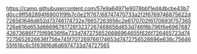 https://camo.githubusercontent.com/57e9a64971e9078bbf1ed4dbcbe43b7d0cc9ff582894f69001f9fb7c0e21f767/68747470733a2f2f6769746875622d726561646d652d73746174732e76657263656c2e6170702f6170693f757365726e616d653d66696761726f3237267468656d653d746f6b796f6e696768742673686f775f69636f6e733d7472756526686964655f626f726465723d747275652626636f756e745f707269766174653d7472756526696e636c7564655f616c6c5f636f6d6d6974733d74727565
